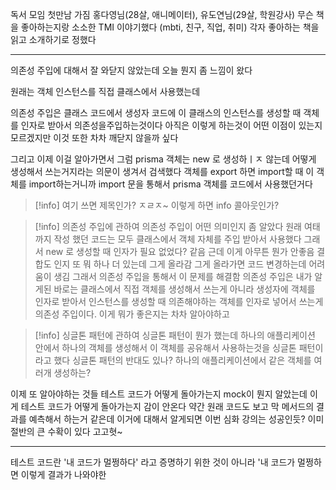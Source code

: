 독서 모임 첫만남 가짐
홍다영님(28살, 애니메이터), 유도연님(29살, 학원강사)
무슨 책을 좋아하는지랑 소소한 TMI 이야기했다 (mbti, 친구, 직업, 취미)
각자 좋아하는 책을 읽고 소개하기로 정했다

----
의존성 주입에 대해서 잘 와닫지 않았는데
오늘 뭔지 좀 느낌이 왔다

원래는 객체 인스턴스를 직접 클래스에서 사용했는데

의존성 주입은 클래스 코드에서 생성자 코드에 이 클래스의 인스턴스를 생성할 때 객체를 인자로 받아서 의존성을주입하는것이다 아직은 이렇게 하는것이 어떤 이점이 있는지 모르겠지만 이것 또한 차차 깨닫지 않을까 싶다

그리고 이제 이걸 알아가면서 그럼 prisma 객체는 new 로 생성하ㅣㅈ 않는데 어떻게 생성해서 쓰는거지라는 의문이 생겨서 검색했다 객체를 export 하면 import할 때 이 객체를 import하는거니까
import 문을 통해서 prisma 객체를 코드에서 사용했던거다

>[!info] 여기 쓰면 제목인가? ㅈㄹㅈ~
>이렇게 하면 info 콜아웃인가?


>[!info] 의존성 주입에 관하여
>의존성 주입이 어떤 의미인지 좀 알았다 원래 여태까지 작성 했던 코드는 모두 클래스에서 객체 자체를 주입 받아서 사용했다 그래서 new 로 생성할 때 인자가 필요 없었다? 같음
>근데 이게 아무튼 뭔가 안좋음 결합도 인지 또 뭐 하나 더 있는데 그게 올라감 그게 올라가면 코드 변경하는데 어려움이 생김 그래서 의존성 주입을 통해서 이 문제를 해결함
>의존성 주입은 내가 알게된 바로는 클래스에서 직접 객체를 생성해서 쓰는게 아니라 생성자에 객체를 인자로 받아서 인스턴스를 생성할 때 의존해야하는 객체를 인자로 넣어서 쓰는게 의존성 주입이다.
>이게 뭐가 좋은지는 차차 알아야하고

>[!info] 싱글톤 패턴에 관하여
>싱글톤 패턴이 뭔가 했는데 하나의 애플리케이션 안에서 하나의 객체를 생성해서 이 객체를 공유해서 사용하는것을 싱글톤 패턴이라고 했다
>싱글톤 패턴의 반대도 있나? 하나의 애플리케이션에서 같은 객체를 여러개 생성하는?

이제 또 알아야하는 것들
테스트 코드가 어떻게 돌아가는지 
mock이 뭔지 알았는데 
이게 테스트 코드가 어떻게 돌아가는지 감이 안온다 약간 원래 코드도 보고 막 메서드의 결과를 예측해서 하는거 같은데 이거에 대해서 알게되면 이번 심화 강의는 성공인듯?
이미 절반의 큰 수확이 있다 고고혓~

----
테스트 코드란
'내 코드가 멀쩡하다' 라고 증명하기 위한 것이 아니라
'내 코드가 멀쩡하면 이렇게 결과가 나와야한
